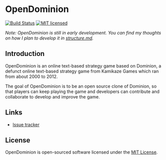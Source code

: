 # OpenDominion

[![Build Status](https://img.shields.io/travis/WaveHack/OpenDominion.svg)](https://travis-ci.org/WaveHack/OpenDominion)
[![MIT licensed](https://img.shields.io/github/license/wavehack/opendominion.svg)](https://opensource.org/licenses/MIT)

*Note: OpenDominion is still in early development. You can find my thoughts on how I plan to develop it in [structure.md](structure.md).*

## Introduction

OpenDominion is an online text-based strategy game based on Dominion, a defunct online text-based strategy game from Kamikaze Games which ran from about 2000 to 2012.

The goal of OpenDominion is to be an open source clone of Dominion, so that players can keep playing the game and developers can contribute and collaborate to develop and improve the game.

## Links

* [Issue tracker](https://github.com/WaveHack/OpenDominion/issues)

## License

OpenDominion is open-sourced software licensed under the [MIT License](https://opensource.org/licenses/MIT).
